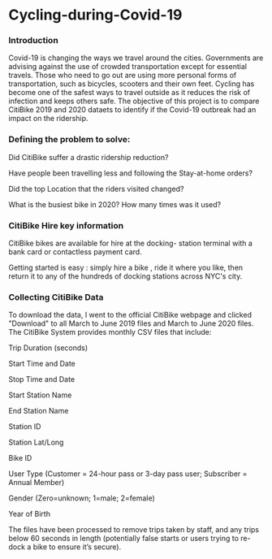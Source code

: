 # Cycling-during-Covid-19
### Introduction
Covid-19 is changing the ways we travel around the cities. Governments are advising against the use of crowded transportation except for essential travels. Those who need to go out are using more personal forms of transportation, such as bicycles, scooters and their own feet. Cycling has become one of the safest ways to travel outside as it reduces the risk of infection and keeps others safe. The objective of this project is to compare CitiBike 2019 and 2020 dataets to identify if the Covid-19 outbreak had an impact on the ridership.



### Defining the problem to solve:
Did CitiBike suffer a drastic ridership reduction?

Have people been travelling less and following the Stay-at-home orders?

Did the top Location that the riders visited changed?

What is the busiest bike in 2020? How many times was it used?


### CitiBike Hire key information
CitiBike bikes are available for hire at the docking- station terminal with a bank card or contactless  payment card.

Getting started is easy : simply hire a bike , ride it where you like, then return it to any of the hundreds of docking stations across NYC's city.



### Collecting CitiBike Data
To download the data, I went to the official CitiBike webpage and clicked "Download" to all March to June 2019 files and  March to June 2020 files. 
The CitiBike System provides monthly CSV files that include:

Trip Duration (seconds)

Start Time and Date

Stop Time and Date

Start Station Name

End Station Name

Station ID

Station Lat/Long

Bike ID

User Type (Customer = 24-hour pass or 3-day pass user; Subscriber = Annual Member)

Gender (Zero=unknown; 1=male; 2=female)

Year of Birth

The files have been processed to remove trips taken by staff, and any trips below 60 seconds in length (potentially false starts or users trying to re-dock a bike to ensure it’s secure).
